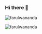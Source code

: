 ### Hi there 👋

<!--
**farulwananda/farulwananda** is a ✨ _special_ ✨ repository because its `README.md` (this file) appears on your GitHub profile.

Here are some ideas to get you started:

- 🔭 I’m currently working on ...
- 🌱 I’m currently learning ...
- 👯 I’m looking to collaborate on ...
- 🤔 I’m looking for help with ...
- 💬 Ask me about ...
- 📫 How to reach me: ...
- 😄 Pronouns: ...
- ⚡ Fun fact: ...
-->
<p><img src="https://github-readme-stats.vercel.app/api?username=farulwananda&show_icons=true&theme=nightowl&locale=en" alt="farulwananda" /></p>

<p><img align="left" src="https://github-readme-stats.vercel.app/api/top-langs?username=farulwananda&show_icons=true&locale=en&layout=compact&theme=nightowl" alt="farulwananda" /></p>
